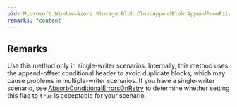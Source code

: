 ```yaml
---  
uid: Microsoft.WindowsAzure.Storage.Blob.CloudAppendBlob.AppendFromFileAsync(System.String,Microsoft.WindowsAzure.Storage.AccessCondition,Microsoft.WindowsAzure.Storage.Blob.BlobRequestOptions,Microsoft.WindowsAzure.Storage.OperationContext)  
remarks: *content  
---  
```

  
## Remarks  
 Use this method only in single-writer scenarios. Internally, this method uses the append-offset conditional header to avoid duplicate blocks, which may cause problems in multiple-writer scenarios.                     If you have a single-writer scenario, see [AbsorbConditionalErrorsOnRetry](assetId:///P:Microsoft.WindowsAzure.Storage.Blob.BlobRequestOptions.AbsorbConditionalErrorsOnRetry?qualifyHint=False&autoUpgrade=True) to determine whether setting this flag to `true` is acceptable for your scenario.